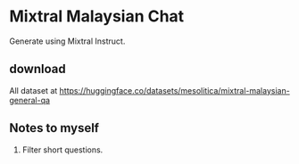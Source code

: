 # Mixtral Malaysian Chat

Generate using Mixtral Instruct.

## download

All dataset at https://huggingface.co/datasets/mesolitica/mixtral-malaysian-general-qa

## Notes to myself

1. Filter short questions.